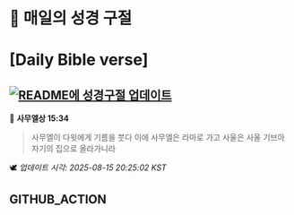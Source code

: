 # 🙏 매일의 성경 구절
# [Daily Bible verse]
## [![README에 성경구절 업데이트](https://github.com/DONGSUKA/first_test/actions/workflows/update-readme-bible.yml/badge.svg)](https://github.com/DONGSUKA/first_test/actions/workflows/update-readme-bible.yml)
<!-- START_BIBLE_VERSE -->
📖 **사무엘상 15:34**
> 사무엘이 다윗에게 기름을 붓다 이에 사무엘은 라마로 가고 사울은 사울 기브아 자기의 집으로 올라가니라

🕊️ _업데이트 시각: 2025-08-15 20:25:02 KST_
  <!-- END_BIBLE_VERSE -->
## GITHUB_ACTION

